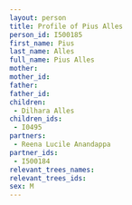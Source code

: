 ```yaml
---
layout: person
title: Profile of Pius Alles
person_id: I500185
first_name: Pius
last_name: Alles
full_name: Pius Alles
mother: 
mother_id: 
father: 
father_id: 
children:
 - Dilhara Alles
children_ids:
 - I0495
partners:
 - Reena Lucile Anandappa
partner_ids:
 - I500184
relevant_trees_names:
relevant_trees_ids:
sex: M
---
```


